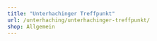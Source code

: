 ```yaml
---
title: "Unterhachinger Treffpunkt"
url: /unterhaching/unterhachinger-treffpunkt/
shop: Allgemein
---
```

